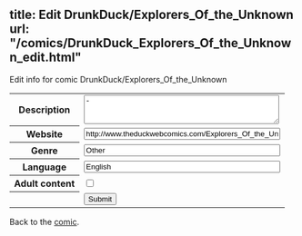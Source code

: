 title: Edit DrunkDuck/Explorers_Of_the_Unknown
url: "/comics/DrunkDuck_Explorers_Of_the_Unknown_edit.html"
---
Edit info for comic DrunkDuck/Explorers_Of_the_Unknown

<form name="comic" action="http://gaepostmail.appspot.com/comic/" method="post">
<table class="comicinfo">
<tr>
<th>Description</th><td><textarea name="description" cols="40" rows="3">-</textarea></td>
</tr>
<tr>
<th>Website</th><td><input type="text" name="url" value="http://www.theduckwebcomics.com/Explorers_Of_the_Unknown/" size="40"/></td>
</tr>
<tr>
<th>Genre</th><td><input type="text" name="genre" value="Other" size="40"/></td>
</tr>
<tr>
<th>Language</th><td><input type="text" name="language" value="English" size="40"/></td>
</tr>
<tr>
<th>Adult content</th><td><input type="checkbox" name="adult" value="adult" /></td>
</tr>
<tr>
<th></th><td>
<input type="hidden" name="comic" value="DrunkDuck_Explorers_Of_the_Unknown" />
<input type="submit" name="submit" value="Submit" />
</td>
</tr>
</table>
</form>

Back to the [comic](DrunkDuck_Explorers_Of_the_Unknown.html).
